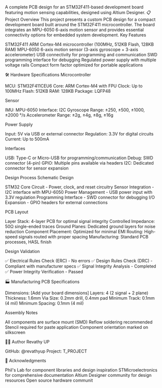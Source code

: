 A complete PCB design for an STM32F411-based development board featuring motion sensing capabilities, designed using Altium Designer.
📋 Project Overview
This project presents a custom PCB design for a compact development board built around the STM32F411 microcontroller. The board integrates an MPU-6050 6-axis motion sensor and provides essential connectivity options for embedded system development.
Key Features

STM32F411 ARM Cortex-M4 microcontroller (100MHz, 512KB Flash, 128KB RAM)
MPU-6050 6-axis motion sensor (3-axis gyroscope + 3-axis accelerometer)
USB connectivity for programming and communication
SWD programming interface for debugging
Regulated power supply with multiple voltage rails
Compact form factor optimized for portable applications

🛠️ Hardware Specifications
Microcontroller

MCU: STM32F411CEU6
Core: ARM Cortex-M4 with FPU
Clock: Up to 100MHz
Flash: 512KB
RAM: 128KB
Package: LQFP48

Sensor

IMU: MPU-6050
Interface: I2C
Gyroscope Range: ±250, ±500, ±1000, ±2000 °/s
Accelerometer Range: ±2g, ±4g, ±8g, ±16g

Power Supply

Input: 5V via USB or external connector
Regulation: 3.3V for digital circuits
Current: Up to 500mA

Interfaces

USB: Type-C or Micro-USB for programming/communication
Debug: SWD connector (4-pin)
GPIO: Multiple pins available via headers
I2C: Dedicated connector for sensor expansion

 Design Process
Schematic Design

STM32 Core Circuit - Power, clock, and reset circuitry
Sensor Integration - I2C interface with MPU-6050
Power Management - USB power input with 3.3V regulation
Programming Interface - SWD connector for debugging
I/O Expansion - GPIO headers for external connections

PCB Layout

Layer Stack: 4-layer PCB for optimal signal integrity
Controlled Impedance: 50Ω single-ended traces
Ground Planes: Dedicated ground layers for noise reduction
Component Placement: Optimized for minimal EMI
Routing: High-speed signals routed with proper spacing
Manufacturing: Standard PCB processes, HASL finish

Design Validation

✅ Electrical Rules Check (ERC) - No errors
✅ Design Rules Check (DRC) - Compliant with manufacturer specs
✅ Signal Integrity Analysis - Completed
✅ Power Integrity Verification - Passed

🏭 Manufacturing
PCB Specifications

Dimensions: [Add your board dimensions]
Layers: 4 (2 signal + 2 plane)
Thickness: 1.6mm
Via Size: 0.2mm drill, 0.4mm pad
Minimum Track: 0.1mm (4 mil)
Minimum Spacing: 0.1mm (4 mil)

Assembly Notes

All components are surface mount (SMD)
Reflow soldering recommended
Stencil required for paste application
Component orientation marked on silkscreen

👨‍💻 Author
Revathy UP

GitHub: @revathyup
Project: T_PROJECT

🙏 Acknowledgments

Phil's Lab for component libraries and design inspiration
STMicroelectronics for comprehensive documentation
Altium Designer community for design resources
Open source hardware communit
